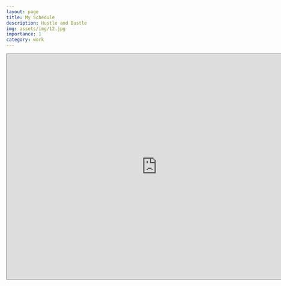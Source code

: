 ```yaml
---
layout: page
title: My Schedule
description: Hustle and Bustle
img: assets/img/12.jpg
importance: 1
category: work
---
```


<iframe src="https://calendar.google.com/calendar/embed?height=600&wkst=1&ctz=Asia%2FSingapore&bgcolor=%23ffffff&src=YWExMTVhOTdmZTVkZjhmYjIxMzdiY2MxMjI2MmFkODI1OGFkMWYxODRmMzU3NzgyMmE1ZGI0Mjc2YmEwZGJlOUBncm91cC5jYWxlbmRhci5nb29nbGUuY29t&src=ZW4uY2hpbmEjaG9saWRheUBncm91cC52LmNhbGVuZGFyLmdvb2dsZS5jb20&src=ZW4uc2luZ2Fwb3JlI2hvbGlkYXlAZ3JvdXAudi5jYWxlbmRhci5nb29nbGUuY29t&src=Z3IwY2l0a3NpMjQ5b3RhbGxuYWVjY2ZhamxlNmlkMm1AaW1wb3J0LmNhbGVuZGFyLmdvb2dsZS5jb20&color=%237CB342&color=%237CB342&color=%234285F4&color=%238E24AA" style="border:solid 1px #777" width="800" height="600" frameborder="0" scrolling="no"></iframe>

